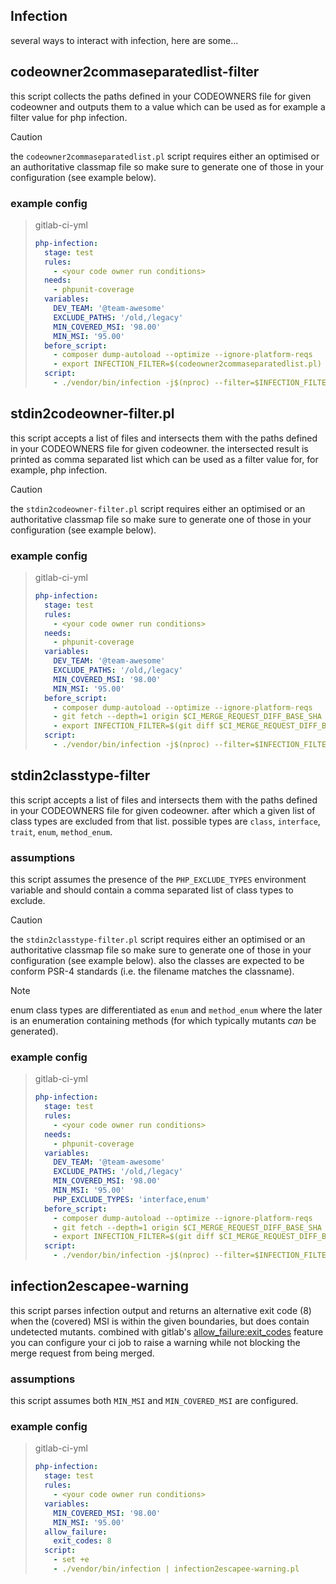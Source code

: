 ## Infection
several ways to interact with infection, here are some...

## codeowner2commaseparatedlist-filter

this script collects the paths defined in your CODEOWNERS file for given codeowner and outputs them to a value which can be used as for example a filter value for php infection.

> [!CAUTION]    
> the `codeowner2commaseparatedlist.pl` script requires either an optimised or an authoritative classmap file so make sure to generate one of those in your configuration (see example below).

### example config

> gitlab-ci-yml
> ```yaml
> php-infection:
>   stage: test
>   rules:
>     - <your code owner run conditions>
>   needs:
>     - phpunit-coverage
>   variables:
>     DEV_TEAM: '@team-awesome'
>     EXCLUDE_PATHS: '/old,/legacy'
>     MIN_COVERED_MSI: '98.00'
>     MIN_MSI: '95.00'
>   before_script:
>     - composer dump-autoload --optimize --ignore-platform-reqs
>     - export INFECTION_FILTER=$(codeowner2commaseparatedlist.pl)
>   script:
>     - ./vendor/bin/infection -j$(nproc) --filter=$INFECTION_FILTER --min-msi=$MIN_MSI --min-covered-msi=$MIN_COVERED_MSI --coverage=./coverage --skip-initial-tests
> ```

## stdin2codeowner-filter.pl

this script accepts a list of files and intersects them with the paths defined in your CODEOWNERS file for given codeowner. the intersected result is printed as comma separated list which can be used as a filter value for, for example, php infection.

> [!CAUTION]    
> the `stdin2codeowner-filter.pl` script requires either an optimised or an authoritative classmap file so make sure to generate one of those in your configuration (see example below).

### example config

> gitlab-ci-yml
> ```yaml
> php-infection:
>   stage: test
>   rules:
>     - <your code owner run conditions>
>   needs:
>     - phpunit-coverage
>   variables:
>     DEV_TEAM: '@team-awesome'
>     EXCLUDE_PATHS: '/old,/legacy'
>     MIN_COVERED_MSI: '98.00'
>     MIN_MSI: '95.00'
>   before_script:
>     - composer dump-autoload --optimize --ignore-platform-reqs
>     - git fetch --depth=1 origin $CI_MERGE_REQUEST_DIFF_BASE_SHA
>     - export INFECTION_FILTER=$(git diff $CI_MERGE_REQUEST_DIFF_BASE_SHA..$CI_COMMIT_SHA --diff-filter=AMR --name-only -- '***.php' | .stdin2codeowner-filter.pl)
>   script:
>     - ./vendor/bin/infection -j$(nproc) --filter=$INFECTION_FILTER --min-msi=$MIN_MSI --min-covered-msi=$MIN_COVERED_MSI --coverage=./coverage --skip-initial-tests
> ```


## stdin2classtype-filter

this script accepts a list of files  and intersects them with the paths defined in your CODEOWNERS file for given codeowner.
after which a given list of class types are excluded from that list. possible types are `class`, `interface`, `trait`, `enum`, `method_enum`.

### assumptions

this script assumes the presence of the `PHP_EXCLUDE_TYPES` environment variable and should contain a comma separated list of class types to exclude.

> [!CAUTION]    
> the `stdin2classtype-filter.pl` script requires either an optimised or an authoritative classmap file so make sure to generate one of those in your configuration (see example below).
also the classes are expected to be conform PSR-4 standards (i.e. the filename matches the classname).

> [!NOTE]
> enum class types are differentiated as `enum` and `method_enum` where the later is an enumeration containing methods (for which typically mutants _can_ be generated).  


### example config

> gitlab-ci-yml
> ```yaml
> php-infection:
>   stage: test
>   rules:
>     - <your code owner run conditions>
>   needs:
>     - phpunit-coverage
>   variables:
>     DEV_TEAM: '@team-awesome'
>     EXCLUDE_PATHS: '/old,/legacy'
>     MIN_COVERED_MSI: '98.00'
>     MIN_MSI: '95.00'
>     PHP_EXCLUDE_TYPES: 'interface,enum'
>   before_script:
>     - composer dump-autoload --optimize --ignore-platform-reqs
>     - git fetch --depth=1 origin $CI_MERGE_REQUEST_DIFF_BASE_SHA
>     - export INFECTION_FILTER=$(git diff $CI_MERGE_REQUEST_DIFF_BASE_SHA..$CI_COMMIT_SHA --diff-filter=AMR --name-only -- '***.php' | .stdin2classtype-filter.pl)
>   script:
>     - ./vendor/bin/infection -j$(nproc) --filter=$INFECTION_FILTER --min-msi=$MIN_MSI --min-covered-msi=$MIN_COVERED_MSI --coverage=./coverage --skip-initial-tests
> ```

## infection2escapee-warning

this script parses infection output and returns an alternative exit code (8) when the (covered) MSI is within the given boundaries, but does contain undetected mutants.
combined with gitlab's [allow_failure:exit_codes](https://docs.gitlab.com/ee/ci/yaml/#allow_failureexit_codes) feature you can configure your ci job to raise a warning while not blocking the merge request from being merged.

### assumptions
this script assumes both `MIN_MSI` and `MIN_COVERED_MSI` are configured.

### example config

> gitlab-ci-yml
> ```yaml
> php-infection:
>   stage: test
>   rules:
>     - <your code owner run conditions>
>   variables:
>     MIN_COVERED_MSI: '98.00'
>     MIN_MSI: '95.00'
>   allow_failure:
>     exit_codes: 8
>   script:
>     - set +e
>     - ./vendor/bin/infection | infection2escapee-warning.pl
> ```

